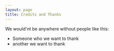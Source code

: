 ```yaml
---
layout: page
title: Credits and Thanks
---
```

We would'nt be anywhere without people like this:

* Someone who we want to thank
* another we want to thank

<figure class="strech-banner credits"></figure>

